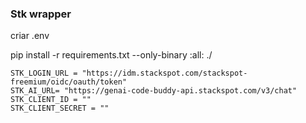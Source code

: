 ### Stk wrapper

criar .env

pip install -r requirements.txt --only-binary :all: ./

```properties
STK_LOGIN_URL = "https://idm.stackspot.com/stackspot-freemium/oidc/oauth/token"
STK_AI_URL= "https://genai-code-buddy-api.stackspot.com/v3/chat"
STK_CLIENT_ID = ""
STK_CLIENT_SECRET = ""
```
